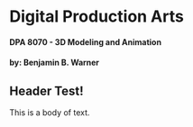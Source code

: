 # Digital Production Arts
#### DPA 8070 - 3D Modeling and Animation
#### by: Benjamin B. Warner

## Header Test!

This is a body of text.


